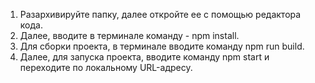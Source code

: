 1. Разархивируйте папку, далее откройте ее с помощью редактора кода.
2. Далее, вводите в терминале команду - npm install.
3. Для сборки проекта, в терминале вводите команду npm run build.
4. Далее, для запуска проекта, вводите команду npm start и переходите по локальному URL-адресу.
